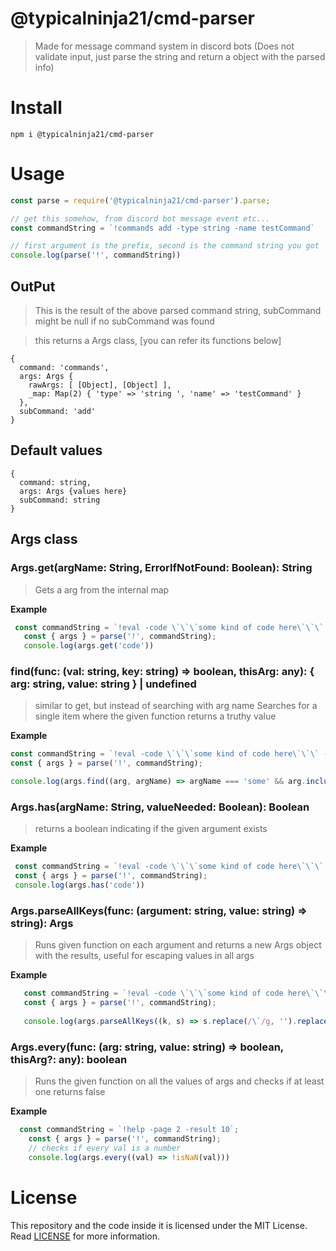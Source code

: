 # @typicalninja21/cmd-parser

> Made for message command system in discord bots (Does not validate input, just parse the string and return a object with the parsed info)

# Install

```
npm i @typicalninja21/cmd-parser
```

# Usage

```js
const parse = require('@typicalninja21/cmd-parser').parse;

// get this somehow, from discord bot message event etc...
const commandString = `!commands add -type string -name testCommand`

// first argument is the prefix, second is the command string you got
console.log(parse('!', commandString))
```

## OutPut

> This is the result of the above parsed command string, subCommand might be null if no subCommand was found

> this returns a Args class, [you can refer its functions below]

```
{
  command: 'commands',
  args: Args {
    rawArgs: [ [Object], [Object] ],
    _map: Map(2) { 'type' => 'string ', 'name' => 'testCommand' }
  },
  subCommand: 'add'
}
```

## Default values

```
{
  command: string,
  args: Args {values here}
  subCommand: string
}
```


## Args class


### Args.get(argName: String, ErrorIfNotFound: Boolean): String

>   Gets a arg from the internal map

  __Example__

  ```js
   const commandString = `!eval -code \`\`\`some kind of code here\`\`\` -some "other option"`;
	 const { args } = parse('!', commandString);
	 console.log(args.get('code'))
  ```
### find(func: (val: string, key: string) => boolean, thisArg: any): { arg: string, value: string } | undefined

> similar to get, but instead of searching with arg name Searches for a single item where the given function returns a truthy value

__Example__

```js
const commandString = `!eval -code \`\`\`some kind of code here\`\`\` -some "other option"`;
const { args } = parse('!', commandString);

console.log(args.find((arg, argName) => argName === 'some' && arg.includes('option')))
```

### Args.has(argName: String, valueNeeded: Boolean): Boolean

> returns a boolean indicating if the given argument exists

__Example__

  ```js
   const commandString = `!eval -code \`\`\`some kind of code here\`\`\` -some "other option"`;
   const { args } = parse('!', commandString);
   console.log(args.has('code'))
  ```

### Args.parseAllKeys(func: (argument: string, value: string) => string): Args

> Runs given function on each argument and returns a new Args object with the results, useful for escaping values in all args

  __Example__

  ```js
	 const commandString = `!eval -code \`\`\`some kind of code here\`\`\` -some "other option"`;
	 const { args } = parse('!', commandString);
	 
	 console.log(args.parseAllKeys((k, s) => s.replace(/\`/g, '').replace(/"/g, ' ')))
  ```

### Args.every(func: (arg: string, value: string) => boolean, thisArg?: any): boolean

> Runs the given function on all the values of args and checks if at least one returns false

  __Example__

  ```js
    const commandString = `!help -page 2 -result 10`;
	  const { args } = parse('!', commandString);
	  // checks if every val is a number
	  console.log(args.every((val) => !isNaN(val)))
  ```


# License

This repository and the code inside it is licensed under the MIT License. Read [LICENSE](https://github.com/typicalninja493/cmd-parser/blob/master/LICENSE) for more information.